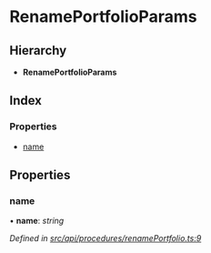 # RenamePortfolioParams

## Hierarchy

* **RenamePortfolioParams**

## Index

### Properties

* [name](renameportfolioparams.md#name)

## Properties

### name

• **name**: _string_

_Defined in_ [_src/api/procedures/renamePortfolio.ts:9_](https://github.com/PolymathNetwork/polymesh-sdk/blob/5b409784/src/api/procedures/renamePortfolio.ts#L9)

